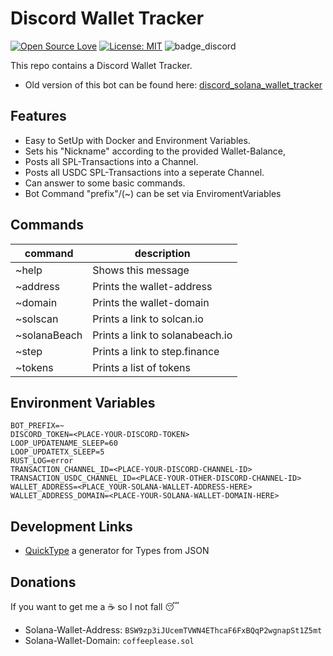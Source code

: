 # Discord Wallet Tracker

[![Open Source Love](https://badges.frapsoft.com/os/v1/open-source.svg?v=103)](https://github.com/ellerbrock/open-source-badges/)
[![License: MIT](https://img.shields.io/badge/License-MIT-yellow.svg)](https://opensource.org/licenses/MIT)
![badge_discord](https://badgen.net/badge/icon/discord?icon=discord&label)

This repo contains a Discord Wallet Tracker.

- Old version
  of this bot can be found
  here: [discord_solana_wallet_tracker](https://github.com/DerZwergGimli/discord_solana_wallet_tracker)

## Features

- Easy to SetUp with Docker and Environment Variables.
- Sets his "Nickname" according to the provided Wallet-Balance,
- Posts all SPL-Transactions into a Channel.
- Posts all USDC SPL-Transactions into a seperate Channel.
- Can answer to some basic commands.
- Bot Command "prefix"/(~) can be set via EnviromentVariables

## Commands

| command      | description                       |
|--------------|-----------------------------------|
| ~help        | Shows this message                | 
| ~address     | Prints the wallet-address         | 
| ~domain      | Prints the wallet-domain          | 
| ~solscan     | Prints a link to solcan.io        | 
| ~solanaBeach | Prints a link to solanabeach.io   | 
| ~step        | Prints a link to step.finance     |
| ~tokens      | Prints a list of tokens           |

## Environment Variables

```
BOT_PREFIX=~
DISCORD_TOKEN=<PLACE-YOUR-DISCORD-TOKEN>
LOOP_UPDATENAME_SLEEP=60
LOOP_UPDATETX_SLEEP=5 
RUST_LOG=error 
TRANSACTION_CHANNEL_ID=<PLACE-YOUR-DISCORD-CHANNEL-ID>
TRANSACTION_USDC_CHANNEL_ID=<PLACE-YOUR-OTHER-DISCORD-CHANNEL-ID>
WALLET_ADDRESS=<PLACE_YOUR-SOLANA-WALLET-ADDRESS-HERE>
WALLET_ADDRESS_DOMAIN=<PLACE-YOUR-SOLANA-WALLET-DOMAIN-HERE>
```

## Development Links

- [QuickType](https://app.quicktype.io/) a generator for Types from JSON

## Donations

If you want to get me a ☕ so I not fall 😴

- Solana-Wallet-Address: `BSW9zp3iJUcemTVWN4EThcaF6FxBQqP2wgnapSt1Z5mt`
- Solana-Wallet-Domain: `coffeeplease.sol    `